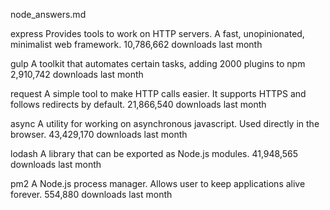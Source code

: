 node_answers.md


<!-- What are the top 6 highest-starred npm packages? (Hint: reduce the browser width to see a better list view)
 -->

<!-- 
Describe what the package is, in a few words or sentences (you may have to refer to the original documentation listed under each links' description). -->

<!-- How many downloads did this package have in the last month? -->

express
Provides tools to work on HTTP servers. A fast, unopinionated, minimalist web framework.
10,786,662 downloads last month


gulp
A toolkit that automates certain tasks, adding 2000 plugins to npm
2,910,742 downloads last month


request
A simple tool to make HTTP calls easier.  It supports HTTPS and follows redirects by default.
21,866,540 downloads last month

async
A utility for working on asynchronous javascript. Used directly in the browser.
43,429,170 downloads last month

lodash
A library that can be exported as Node.js modules.
41,948,565 downloads last month

pm2
A Node.js process manager. Allows user to keep applications alive forever.
554,880 downloads last month